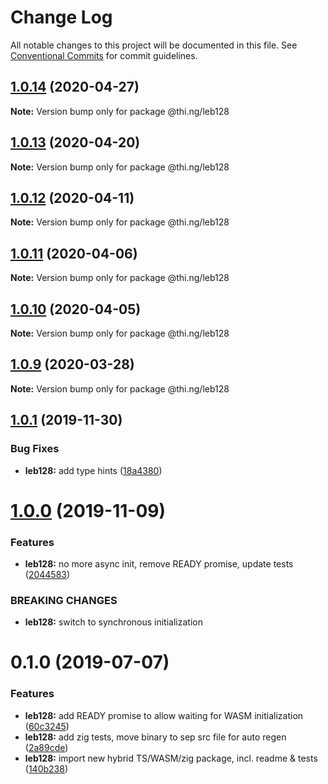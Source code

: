 # Change Log

All notable changes to this project will be documented in this file.
See [Conventional Commits](https://conventionalcommits.org) for commit guidelines.

## [1.0.14](https://github.com/thi-ng/umbrella/compare/@thi.ng/leb128@1.0.13...@thi.ng/leb128@1.0.14) (2020-04-27)

**Note:** Version bump only for package @thi.ng/leb128





## [1.0.13](https://github.com/thi-ng/umbrella/compare/@thi.ng/leb128@1.0.12...@thi.ng/leb128@1.0.13) (2020-04-20)

**Note:** Version bump only for package @thi.ng/leb128





## [1.0.12](https://github.com/thi-ng/umbrella/compare/@thi.ng/leb128@1.0.11...@thi.ng/leb128@1.0.12) (2020-04-11)

**Note:** Version bump only for package @thi.ng/leb128





## [1.0.11](https://github.com/thi-ng/umbrella/compare/@thi.ng/leb128@1.0.10...@thi.ng/leb128@1.0.11) (2020-04-06)

**Note:** Version bump only for package @thi.ng/leb128





## [1.0.10](https://github.com/thi-ng/umbrella/compare/@thi.ng/leb128@1.0.9...@thi.ng/leb128@1.0.10) (2020-04-05)

**Note:** Version bump only for package @thi.ng/leb128





## [1.0.9](https://github.com/thi-ng/umbrella/compare/@thi.ng/leb128@1.0.8...@thi.ng/leb128@1.0.9) (2020-03-28)

**Note:** Version bump only for package @thi.ng/leb128





## [1.0.1](https://github.com/thi-ng/umbrella/compare/@thi.ng/leb128@1.0.0...@thi.ng/leb128@1.0.1) (2019-11-30)

### Bug Fixes

* **leb128:** add type hints ([18a4380](https://github.com/thi-ng/umbrella/commit/18a4380336604f4a8fc890296d5c9dce5d9c0cd2))

# [1.0.0](https://github.com/thi-ng/umbrella/compare/@thi.ng/leb128@0.1.5...@thi.ng/leb128@1.0.0) (2019-11-09)

### Features

* **leb128:** no more async init, remove READY promise, update tests ([2044583](https://github.com/thi-ng/umbrella/commit/20445837f5af1891703e1c51fe8db56e69f11c86))

### BREAKING CHANGES

* **leb128:** switch to synchronous initialization

# 0.1.0 (2019-07-07)

### Features

* **leb128:** add READY promise to allow waiting for WASM initialization ([60c3245](https://github.com/thi-ng/umbrella/commit/60c3245))
* **leb128:** add zig tests, move binary to sep src file for auto regen ([2a89cde](https://github.com/thi-ng/umbrella/commit/2a89cde))
* **leb128:** import new hybrid TS/WASM/zig package, incl. readme & tests ([140b238](https://github.com/thi-ng/umbrella/commit/140b238))

